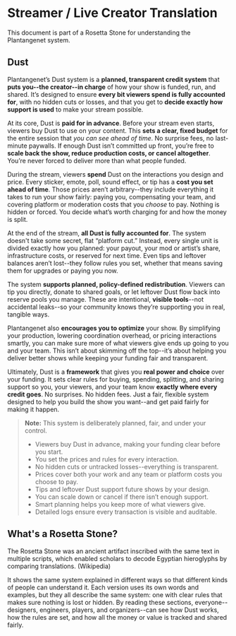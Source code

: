 # Streamer / Live Creator Translation

This document is part of a Rosetta Stone for understanding the Plantangenet system.

## Dust

Plantangenet’s Dust system is a **planned, transparent credit system** that **puts you--the creator--in charge** of how your show is funded, run, and shared. It’s designed to ensure **every bit viewers spend is fully accounted for**, with no hidden cuts or losses, and that you get to **decide exactly how support is used** to make your stream possible.

At its core, Dust is **paid for in advance**. Before your stream even starts, viewers buy Dust to use on your content. This **sets a clear, fixed budget** for the entire session that *you can see ahead of time*. No surprise fees, no last-minute paywalls. If enough Dust isn’t committed up front, you’re free to **scale back the show, reduce production costs, or cancel altogether**. You’re never forced to deliver more than what people funded.

During the stream, viewers **spend** Dust on the interactions you design and price. Every sticker, emote, poll, sound effect, or tip has a **cost you set ahead of time**. Those prices aren’t arbitrary--they include everything it takes to run your show fairly: paying you, compensating your team, and covering platform or moderation costs that you *choose* to pay. Nothing is hidden or forced. You decide what’s worth charging for and how the money is split.

At the end of the stream, **all Dust is fully accounted for**. The system doesn't take some secret, flat “platform cut.” Instead, every single unit is divided exactly how you planned: your payout, your mod or artist’s share, infrastructure costs, or reserved for next time. Even tips and leftover balances aren’t lost--they follow rules you set, whether that means saving them for upgrades or paying you now.

The system **supports planned, policy-defined redistribution**. Viewers can tip you directly, donate to shared goals, or let leftover Dust flow back into reserve pools you manage. These are intentional, **visible tools**--not accidental leaks--so your community knows they’re supporting you in real, tangible ways.

Plantangenet also **encourages you to optimize** your show. By simplifying your production, lowering coordination overhead, or pricing interactions smartly, you can make sure more of what viewers give ends up going to you and your team. This isn’t about skimming off the top--it’s about helping you deliver better shows while keeping your funding fair and transparent.

Ultimately, Dust is a **framework** that gives you **real power and choice** over your funding. It sets clear rules for buying, spending, splitting, and sharing support so you, your viewers, and your team know **exactly where every credit goes**. No surprises. No hidden fees. Just a fair, flexible system designed to help you build the show you want--and get paid fairly for making it happen.

> **Note:**
> This system is deliberately planned, fair, and under your control.
>
> * Viewers buy Dust in advance, making your funding clear before you start.
> * You set the prices and rules for every interaction.
> * No hidden cuts or untracked losses--everything is transparent.
> * Prices cover both your work and any team or platform costs you choose to pay.
> * Tips and leftover Dust support future shows by your design.
> * You can scale down or cancel if there isn’t enough support.
> * Smart planning helps you keep more of what viewers give.
> * Detailed logs ensure every transaction is visible and auditable.

## What's a Rosetta Stone?

The Rosetta Stone was an ancient artifact inscribed with the same text in multiple scripts, which enabled scholars to decode Egyptian hieroglyphs by comparing translations. (Wikipedia)

It shows the same system explained in different ways so that different kinds of people can understand it. Each version uses its own words and examples, but they all describe the same system: one with clear rules that makes sure nothing is lost or hidden. By reading these sections, everyone--designers, engineers, players, and organizers--can see how Dust works, how the rules are set, and how all the money or value is tracked and shared fairly.
